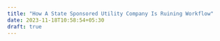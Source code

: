 ```yaml
---
title: "How A State Sponsored Utility Company Is Ruining Workflow"
date: 2023-11-18T10:58:54+05:30
draft: true
---
```




